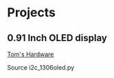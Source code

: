 # Projects

## 0.91 Inch OLED display

[Tom's Hardware](https://www.tomshardware.com/how-to/oled-display-raspberry-pi-pico)

Source i2c_1306oled.py